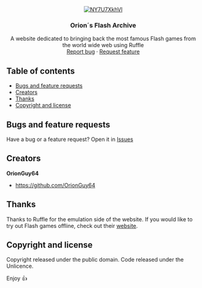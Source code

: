 <p align="center">
    <a href="https://imgbox.io/ib/NY7U7XkhVl"><img src="https://imgbox.io/ib/NY7U7XkhVl.png" alt="NY7U7XkhVl"/></a>
  </a>

  <h3 align="center">Orion´s Flash Archive </h3>

  <p align="center">
    A website dedicated to bringing back the most famous Flash games from the world wide web using Ruffle
    <br>
    <a href=https://github.com/OrionGuy64/flash-website/issues/new?assignees=&labels=Bugs&projects=&template=bug_report.md&title=Bugs+or+Issues">Report bug</a>
    ·
    <a href="https://github.com/OrionGuy64/flash-website/issues/new?assignees=&labels=Feature%2FGame+Request&projects=&template=feature_request.md&title=Feature+or+Game+Requests">Request feature</a>
  </p>
</p>


## Table of contents

- [Bugs and feature requests](#bugs-and-feature-requests)
- [Creators](#creators)
- [Thanks](#thanks)
- [Copyright and license](#copyright-and-license)


## Bugs and feature requests

Have a bug or a feature request? Open it in [Issues](https://github.com/OrionGuy64/flash-website/issues/new/choose)


## Creators

**OrionGuy64**

- <https://github.com/OrionGuy64>

## Thanks

Thanks to Ruffle for the emulation side of the website. If you would like to try out Flash games offline, check out their [website](https://ruffle.rs/).

## Copyright and license

Copyright released under the public domain. Code released under the Unlicence.

Enjoy 👍
